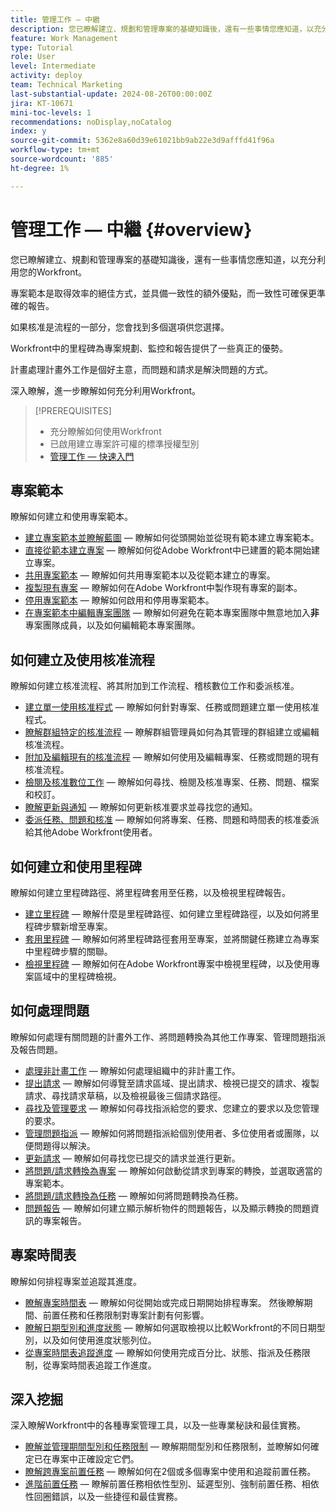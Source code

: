 ```yaml
---
title: 管理工作 — 中繼
description: 您已瞭解建立、規劃和管理專案的基礎知識後，還有一些事情您應知道，以充分利用您的Workfront。
feature: Work Management
type: Tutorial
role: User
level: Intermediate
activity: deploy
team: Technical Marketing
last-substantial-update: 2024-08-26T00:00:00Z
jira: KT-10671
mini-toc-levels: 1
recommendations: noDisplay,noCatalog
index: y
source-git-commit: 5362e8a60d39e61021bb9ab22e3d9afffd41f96a
workflow-type: tm+mt
source-wordcount: '885'
ht-degree: 1%

---
```



# 管理工作 — 中繼 {#overview}

您已瞭解建立、規劃和管理專案的基礎知識後，還有一些事情您應知道，以充分利用您的Workfront。

專案範本是取得效率的絕佳方式，並具備一致性的額外優點，而一致性可確保更準確的報告。

如果核准是流程的一部分，您會找到多個選項供您選擇。

Workfront中的里程碑為專案規劃、監控和報告提供了一些真正的優勢。

計畫處理計畫外工作是個好主意，而問題和請求是解決問題的方式。

深入瞭解，進一步瞭解如何充分利用Workfront。

>[!PREREQUISITES]
>
>* 充分瞭解如何使用Workfront
>* 已啟用建立專案許可權的標準授權型別
>* [管理工作 — 快速入門](https://experienceleague.adobe.com/?recommended=Workfront-U-1-2022.1.planners)


## 專案範本

瞭解如何建立和使用專案範本。

* [建立專案範本並瞭解藍圖](create-a-project-template.md) — 瞭解如何從頭開始並從現有範本建立專案範本。
* [直接從範本建立專案](create-a-project-directly-from-a-template.md) — 瞭解如何從Adobe Workfront中已建置的範本開始建立專案。
* [共用專案範本](share-a-project-template.md) — 瞭解如何共用專案範本以及從範本建立的專案。
* [複製現有專案](/help/manage-work/manage-projects/copy-an-existing-project.md) — 瞭解如何在Adobe Workfront中製作現有專案的副本。
* [停用專案範本](deactivate-a-project-template.md) — 瞭解如何啟用和停用專案範本。
* [在專案範本中編輯專案團隊](edit-the-project-team-in-a-project-template.md) — 瞭解如何避免在範本專案團隊中無意地加入&#x200B;**非**&#x200B;專案團隊成員，以及如何編輯範本專案團隊。


## 如何建立及使用核准流程

瞭解如何建立核准流程、將其附加到工作流程、稽核數位工作和委派核准。

* [建立單一使用核准程式](create-a-single-use-approval-process.md) — 瞭解如何針對專案、任務或問題建立單一使用核准程式。
* [瞭解群組特定的核准流程](group-specific-approval-processes.md) — 瞭解群組管理員如何為其管理的群組建立或編輯核准流程。
* [附加及編輯現有的核准流程](attach-and-edit-existing-approval-processes.md) — 瞭解如何使用及編輯專案、任務或問題的現有核准流程。
* [檢閱及核准數位工作](review-and-approve-digital-work.md) — 瞭解如何尋找、檢閱及核准專案、任務、問題、檔案和校訂。
* [瞭解更新與通知](understand-updates-and-notifications.md) — 瞭解如何更新核准要求並尋找您的通知。
* [委派任務、問題和核准](delegate-approvals.md) — 瞭解如何將專案、任務、問題和時間表的核准委派給其他Adobe Workfront使用者。


## 如何建立和使用里程碑

瞭解如何建立里程碑路徑、將里程碑套用至任務，以及檢視里程碑報告。

* [建立里程碑](creating-milestones.md) — 瞭解什麼是里程碑路徑、如何建立里程碑路徑，以及如何將里程碑步驟新增至專案。
* [套用里程碑](apply-milestones.md) — 瞭解如何將里程碑路徑套用至專案，並將關鍵任務建立為專案中里程碑步驟的關聯。
* [檢視里程碑](view-milestones.md) — 瞭解如何在Adobe Workfront專案中檢視里程碑，以及使用專案區域中的里程碑檢視。

## 如何處理問題

瞭解如何處理有關問題的計畫外工作、將問題轉換為其他工作專案、管理問題指派及報告問題。

* [處理非計畫工作](handle-unplanned-work.md) — 瞭解如何處理組織中的非計畫工作。
* [提出請求](make-a-request.md) — 瞭解如何導覽至請求區域、提出請求、檢視已提交的請求、複製請求、尋找請求草稿，以及檢視最後三個請求路徑。
* [尋找及管理要求](find-requests.md) — 瞭解如何尋找指派給您的要求、您建立的要求以及您管理的要求。
* [管理問題指派](manage-issue-assignments.md) — 瞭解如何將問題指派給個別使用者、多位使用者或團隊，以便問題得以解決。
* [更新請求](update-a-request.md) — 瞭解如何尋找您已提交的請求並進行更新。
* [將問題/請求轉換為專案](create-a-project-from-a-request.md) — 瞭解如何啟動從請求到專案的轉換，並選取適當的專案範本。
* [將問題/請求轉換為任務](convert-issues-to-other-work-items.md) — 瞭解如何將問題轉換為任務。
* [問題報告](report-on-issues.md) — 瞭解如何建立顯示解析物件的問題報告，以及顯示轉換的問題資訊的專案報告。

## 專案時間表 

瞭解如何排程專案並追蹤其進度。

* [瞭解專案時間表](understand-project-timelines.md) — 瞭解如何從開始或完成日期開始排程專案。 然後瞭解期間、前置任務和任務限制對專案計劃有何影響。
* [瞭解日期型別和進度狀態](understand-task-dates-and-progress-status.md) — 瞭解如何選取檢視以比較Workfront的不同日期型別，以及如何使用進度狀態列位。
* [從專案時間表追蹤進度](track-work-progress-from-the-project-timeline.md) — 瞭解如何使用完成百分比、狀態、指派及任務限制，從專案時間表追蹤工作進度。

## 深入挖掘

深入瞭解Workfront中的各種專案管理工具，以及一些專業秘訣和最佳實務。    

* [瞭解並管理期間型別和任務限制](understand-and-manage-duration-types-and-task-constraints.md) — 瞭解期間型別和任務限制，並瞭解如何確定已在專案中正確設定它們。
* [瞭解跨專案前置任務](understand-cross-project-predecessors.md) — 瞭解如何在2個或多個專案中使用和追蹤前置任務。
* [進階前置任務](advanced-predecessors.md) — 瞭解前置任務相依性型別、延遲型別、強制前置任務、相依性回圈錯誤，以及一些捷徑和最佳實務。
